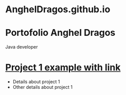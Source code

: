 # AnghelDragos.github.io

# Portofolio Anghel Dragos
Java developer

# [Project 1 example with link](https:test_test_test)
* Details about project 1
* Other details about project 1
